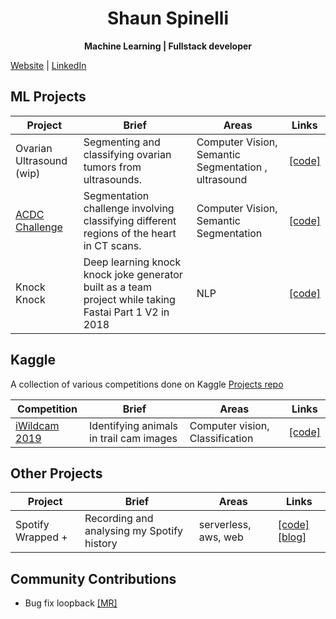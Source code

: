 <h1 align='center'> Shaun Spinelli</h1>
<p align='center'> <strong>Machine Learning | Fullstack developer</strong> </p>



[Website](https://shaunspinelli.github.io/) | [LinkedIn](https://www.linkedin.com/in/shaun-spinelli-824357114/) 



## ML Projects

Project | Brief | Areas | Links
--- | --- |--- | ---
Ovarian Ultrasound (wip)| Segmenting and classifying ovarian tumors from ultrasounds.| Computer Vision, Semantic Segmentation , ultrasound| [[code]](https://github.com/ShaunSpinelli/ultrasound_ovarian_seg)
[ACDC Challenge](https://www.creatis.insa-lyon.fr/Challenge/acdc/) | Segmentation challenge involving classifying different regions of the heart in CT scans.| Computer Vision, Semantic Segmentation | [[code]](https://github.com/ShaunSpinelli/acdc_challenge)
Knock Knock | Deep learning knock knock joke generator built as a team project while taking Fastai Part 1 V2 in 2018 | NLP | [[code]](https://github.com/ShaunSpinelli/compose_knock)


## Kaggle

A collection of various competitions done on Kaggle [Projects repo](https://github.com/ShaunSpinelli/kaggle)


Competition | Brief | Areas| Links
--- | --- |--- | ---
[iWildcam 2019](https://www.kaggle.com/c/iwildcam-2019-fgvc6/overview) | Identifying animals in trail cam images | Computer vision, Classification | [[code]](https://github.com/ShaunSpinelli/kaggle/tree/master/iwildcam2019)


## Other Projects

Project | Brief | Areas |Links
--- | --- |--- | ---
Spotify Wrapped + | Recording and analysing my Spotify history| serverless, aws, web| [[code]](https://github.com/ShaunSpinelli/spotify_history) [[blog]](https://shaunspinelli.github.io/song%20tracking)

## Community Contributions

- Bug fix loopback [[MR]](https://github.com/loopbackio/loopback-next/pull/5749)